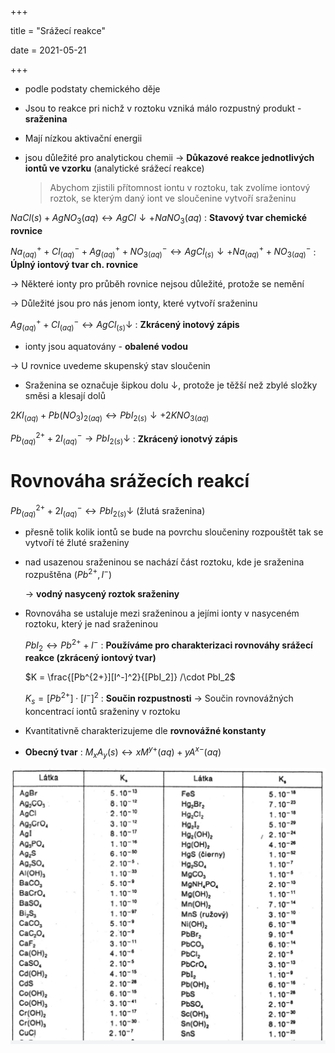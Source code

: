 +++

title = "Srážecí reakce"

date = 2021-05-21

+++

- podle podstaty chemického děje

- Jsou to reakce pri nichž v roztoku vzniká málo rozpustný produkt - **sraženina**

- Mají nízkou aktivační energii

- jsou důležité pro analytickou chemii $\to$ **Důkazové reakce jednotlivých iontů ve vzorku** (analytické srážecí reakce)

  > Abychom zjistili přítomnost iontu v roztoku, tak zvolíme iontový roztok, se kterým daný iont ve sloučenine vytvoří sraženinu

$NaCl(s) + AgNO_3(aq) \leftrightarrow AgCl \downarrow + NaNO_3(aq)$ : **Stavový tvar chemické rovnice**

$Na^+_{(aq)} + Cl^-_{(aq)} + Ag^+_{(aq)} + NO_{3(aq)}^- \leftrightarrow AgCl_{(s)} \downarrow + Na^+_{(aq)} + NO_{3(aq)}^-$ : **Úplný iontový tvar ch. rovnice**

$\to$ Některé ionty pro průběh rovnice nejsou důležité, protože se nemění

$\to$ Důležité jsou pro nás jenom ionty, které vytvoří sraženinu

$Ag^+_{(aq)} + Cl^-_{(aq)} \leftrightarrow AgCl_{(s)}\downarrow$ : **Zkrácený inotový zápis**

- ionty jsou aquatovány - **obalené vodou**

$\to$ U rovnice uvedeme skupenský stav sloučenin

- Sraženina se označuje šipkou dolu $\downarrow$, protože je těžší než zbylé složky směsi a klesají dolů

$2KI_{(aq)} + Pb(NO_3)_{2(aq)} \leftrightarrow PbI_{2(s)} \downarrow + 2KNO_{3(aq)}$

$Pb^{2+}_{(aq)} + 2I^-_{(aq)} \to PbI_{2(s)} \downarrow$ : **Zkrácený ionotvý zápis**

# Rovnováha srážecích reakcí

$Pb^{2+}_{(aq)} + 2I^-_{(aq)} \leftrightarrow PbI_{2(s)}\downarrow$ (žlutá sraženina) 

- přesně tolik kolik iontů se bude na povrchu sloučeniny rozpouštět tak se vytvoří té žluté sraženiny

- nad usazenou sraženinou se nachází část roztoku, kde je sraženina rozpuštěna ($Pb^{2+}, I^-$)

  $\to$ **vodný nasycený roztok sraženiny**

- Rovnováha se ustaluje mezi sraženinou a jejími ionty v nasyceném roztoku, který je nad sraženinou

  $PbI_2 \leftrightarrow Pb^{2+} + I^-$ : **Používáme pro charakterizaci rovnováhy srážecí reakce (zkrácený iontový tvar)**

  $K = \frac{[Pb^{2+}][I^-]^2}{[PbI_2]} /\cdot PbI_2$

  $K_s = [Pb^{2+}]\cdot[I^-]^2$ : **Součin rozpustnosti** $\to$ Součin rovnovážných koncentrací iontů sraženiny v roztoku

- Kvantitativně charakterizujeme dle **rovnovážné konstanty**

- **Obecný tvar** : $M_xA_y(s) \leftrightarrow xM^{y+}(aq) + yA^{x-}(aq)$

![](https://github.com/cervthecoder/github_images/blob/master/Screenshot%202021-05-21%20at%2013.02.37.png?raw=true)




